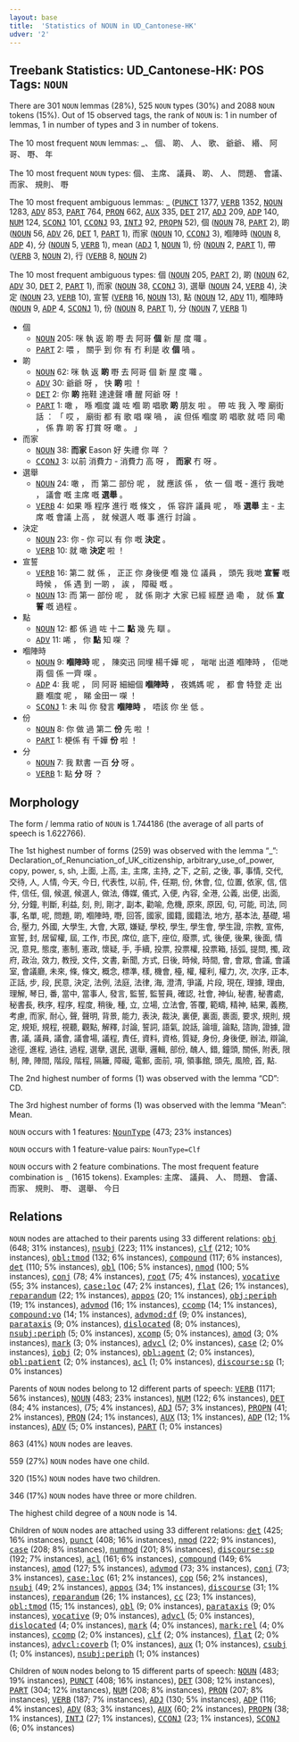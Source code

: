 ```yaml
---
layout: base
title:  'Statistics of NOUN in UD_Cantonese-HK'
udver: '2'
---
```


## Treebank Statistics: UD_Cantonese-HK: POS Tags: `NOUN`

There are 301 `NOUN` lemmas (28%), 525 `NOUN` types (30%) and 2088 `NOUN` tokens (15%).
Out of 15 observed tags, the rank of `NOUN` is: 1 in number of lemmas, 1 in number of types and 3 in number of tokens.

The 10 most frequent `NOUN` lemmas: _、 個、 啲、 人、 歌、 爺爺、 緡、 阿哥、 嘢、 年

The 10 most frequent `NOUN` types:  個、 主席、 議員、 啲、 人、 問題、 會議、 而家、 規則、 嘢

The 10 most frequent ambiguous lemmas: _ (<tt><a href="yue_hk-pos-PUNCT.html">PUNCT</a></tt> 1377, <tt><a href="yue_hk-pos-VERB.html">VERB</a></tt> 1352, <tt><a href="yue_hk-pos-NOUN.html">NOUN</a></tt> 1283, <tt><a href="yue_hk-pos-ADV.html">ADV</a></tt> 853, <tt><a href="yue_hk-pos-PART.html">PART</a></tt> 764, <tt><a href="yue_hk-pos-PRON.html">PRON</a></tt> 662, <tt><a href="yue_hk-pos-AUX.html">AUX</a></tt> 335, <tt><a href="yue_hk-pos-DET.html">DET</a></tt> 217, <tt><a href="yue_hk-pos-ADJ.html">ADJ</a></tt> 209, <tt><a href="yue_hk-pos-ADP.html">ADP</a></tt> 140, <tt><a href="yue_hk-pos-NUM.html">NUM</a></tt> 124, <tt><a href="yue_hk-pos-SCONJ.html">SCONJ</a></tt> 101, <tt><a href="yue_hk-pos-CCONJ.html">CCONJ</a></tt> 93, <tt><a href="yue_hk-pos-INTJ.html">INTJ</a></tt> 92, <tt><a href="yue_hk-pos-PROPN.html">PROPN</a></tt> 52), 個 (<tt><a href="yue_hk-pos-NOUN.html">NOUN</a></tt> 78, <tt><a href="yue_hk-pos-PART.html">PART</a></tt> 2), 啲 (<tt><a href="yue_hk-pos-NOUN.html">NOUN</a></tt> 56, <tt><a href="yue_hk-pos-ADV.html">ADV</a></tt> 26, <tt><a href="yue_hk-pos-DET.html">DET</a></tt> 1, <tt><a href="yue_hk-pos-PART.html">PART</a></tt> 1), 而家 (<tt><a href="yue_hk-pos-NOUN.html">NOUN</a></tt> 10, <tt><a href="yue_hk-pos-CCONJ.html">CCONJ</a></tt> 3), 嗰陣時 (<tt><a href="yue_hk-pos-NOUN.html">NOUN</a></tt> 8, <tt><a href="yue_hk-pos-ADP.html">ADP</a></tt> 4), 分 (<tt><a href="yue_hk-pos-NOUN.html">NOUN</a></tt> 5, <tt><a href="yue_hk-pos-VERB.html">VERB</a></tt> 1), mean (<tt><a href="yue_hk-pos-ADJ.html">ADJ</a></tt> 1, <tt><a href="yue_hk-pos-NOUN.html">NOUN</a></tt> 1), 份 (<tt><a href="yue_hk-pos-NOUN.html">NOUN</a></tt> 2, <tt><a href="yue_hk-pos-PART.html">PART</a></tt> 1), 帶 (<tt><a href="yue_hk-pos-VERB.html">VERB</a></tt> 3, <tt><a href="yue_hk-pos-NOUN.html">NOUN</a></tt> 2), 行 (<tt><a href="yue_hk-pos-VERB.html">VERB</a></tt> 8, <tt><a href="yue_hk-pos-NOUN.html">NOUN</a></tt> 2)

The 10 most frequent ambiguous types:  個 (<tt><a href="yue_hk-pos-NOUN.html">NOUN</a></tt> 205, <tt><a href="yue_hk-pos-PART.html">PART</a></tt> 2), 啲 (<tt><a href="yue_hk-pos-NOUN.html">NOUN</a></tt> 62, <tt><a href="yue_hk-pos-ADV.html">ADV</a></tt> 30, <tt><a href="yue_hk-pos-DET.html">DET</a></tt> 2, <tt><a href="yue_hk-pos-PART.html">PART</a></tt> 1), 而家 (<tt><a href="yue_hk-pos-NOUN.html">NOUN</a></tt> 38, <tt><a href="yue_hk-pos-CCONJ.html">CCONJ</a></tt> 3), 選舉 (<tt><a href="yue_hk-pos-NOUN.html">NOUN</a></tt> 24, <tt><a href="yue_hk-pos-VERB.html">VERB</a></tt> 4), 決定 (<tt><a href="yue_hk-pos-NOUN.html">NOUN</a></tt> 23, <tt><a href="yue_hk-pos-VERB.html">VERB</a></tt> 10), 宣誓 (<tt><a href="yue_hk-pos-VERB.html">VERB</a></tt> 16, <tt><a href="yue_hk-pos-NOUN.html">NOUN</a></tt> 13), 點 (<tt><a href="yue_hk-pos-NOUN.html">NOUN</a></tt> 12, <tt><a href="yue_hk-pos-ADV.html">ADV</a></tt> 11), 嗰陣時 (<tt><a href="yue_hk-pos-NOUN.html">NOUN</a></tt> 9, <tt><a href="yue_hk-pos-ADP.html">ADP</a></tt> 4, <tt><a href="yue_hk-pos-SCONJ.html">SCONJ</a></tt> 1), 份 (<tt><a href="yue_hk-pos-NOUN.html">NOUN</a></tt> 8, <tt><a href="yue_hk-pos-PART.html">PART</a></tt> 1), 分 (<tt><a href="yue_hk-pos-NOUN.html">NOUN</a></tt> 7, <tt><a href="yue_hk-pos-VERB.html">VERB</a></tt> 1)


* 個
  * <tt><a href="yue_hk-pos-NOUN.html">NOUN</a></tt> 205: 咪 執 返 啲 嘢 去 阿哥 <b>個</b> 新 屋 度 囖 。
  * <tt><a href="yue_hk-pos-PART.html">PART</a></tt> 2: 喂 ， 關乎 到 你 有 冇 利是 收 <b>個</b> 喎 。
* 啲
  * <tt><a href="yue_hk-pos-NOUN.html">NOUN</a></tt> 62: 咪 執 返 <b>啲</b> 嘢 去 阿哥 個 新 屋 度 囖 。
  * <tt><a href="yue_hk-pos-ADV.html">ADV</a></tt> 30: 爺爺 呀 ， 快 <b>啲</b> 啦 ！
  * <tt><a href="yue_hk-pos-DET.html">DET</a></tt> 2: 你 <b>啲</b> 拖鞋 達達聲 嘈 醒 阿爺 呀 ！
  * <tt><a href="yue_hk-pos-PART.html">PART</a></tt> 1: 噉 ， 喺 嗰度 識 咗 嗰 啲 唱歌 <b>啲</b> 朋友 啦 。 帶 咗 我 入 嚟 廟街 話 ： 「 哎 ， 廟街 都 有 歌 唱 㗎 喎 ， 誒 但係 嗰度 啲 唱歌 就 唔 同 嘞 ， 係 靠 啲 客 打賞 呀 噉 。 」
* 而家
  * <tt><a href="yue_hk-pos-NOUN.html">NOUN</a></tt> 38: <b>而家</b> Eason 好 失禮 你 咩 ？
  * <tt><a href="yue_hk-pos-CCONJ.html">CCONJ</a></tt> 3: 以前 消費力 - 消費力 高 呀 ， <b>而家</b> 冇 呀 。
* 選舉
  * <tt><a href="yue_hk-pos-NOUN.html">NOUN</a></tt> 24: 噉 ， 而 第二 部份 呢 ， 就 應該 係 ， 依 一 個 嘅 - 進行 我哋 ， 議會 嘅 主席 嘅 <b>選舉</b> 。
  * <tt><a href="yue_hk-pos-VERB.html">VERB</a></tt> 4: 如果 喺 程序 進行 嘅 條文 ， 係 容許 議員 呢 ， 喺 <b>選舉</b> 主 - 主席 嘅 會議 上高 ， 就 候選人 嘅 事 進行 討論 。
* 決定
  * <tt><a href="yue_hk-pos-NOUN.html">NOUN</a></tt> 23: 你 - 你 可以 有 你 嘅 <b>決定</b> 。
  * <tt><a href="yue_hk-pos-VERB.html">VERB</a></tt> 10: 就 噉 <b>決定</b> 啦 ！
* 宣誓
  * <tt><a href="yue_hk-pos-VERB.html">VERB</a></tt> 16: 第二 就 係 ， 正正 你 身後便 嗰 幾 位 議員 ， 頭先 我哋 <b>宣誓</b> 嘅 時候 ， 係 遇 到 一啲 ， 誒 ， 障礙 嘅 。
  * <tt><a href="yue_hk-pos-NOUN.html">NOUN</a></tt> 13: 而 第一 部份 呢 ， 就 係 剛才 大家 已經 經歷 過 嘞 ， 就 係 <b>宣誓</b> 嘅 過程 。
* 點
  * <tt><a href="yue_hk-pos-NOUN.html">NOUN</a></tt> 12: 都 係 過 咗 十二 <b>點</b> 幾 先 瞓 。
  * <tt><a href="yue_hk-pos-ADV.html">ADV</a></tt> 11: 唏 ， 你 <b>點</b> 知 㗎 ？
* 嗰陣時
  * <tt><a href="yue_hk-pos-NOUN.html">NOUN</a></tt> 9: <b>嗰陣時</b> 呢 ， 陳奕迅 同埋 楊千嬅 呢 ， 啱啱 出道 嗰陣時 ， 佢哋 兩 個 係 一齊 㗎 。
  * <tt><a href="yue_hk-pos-ADP.html">ADP</a></tt> 4: 我 呢 ， 同 阿哥 細細個 <b>嗰陣時</b> ， 夜媽媽 呢 ， 都 會 特登 走 出 廳 嗰度 呢 ， 睇 金田一 㗎 ！
  * <tt><a href="yue_hk-pos-SCONJ.html">SCONJ</a></tt> 1: 未 叫 你 發言 <b>嗰陣時</b> ， 唔該 你 坐 低 。
* 份
  * <tt><a href="yue_hk-pos-NOUN.html">NOUN</a></tt> 8: 你 做 過 第二 <b>份</b> 先 啦 ！
  * <tt><a href="yue_hk-pos-PART.html">PART</a></tt> 1: 梗係 有 千嬅 <b>份</b> 啦 ！
* 分
  * <tt><a href="yue_hk-pos-NOUN.html">NOUN</a></tt> 7: 我 默書 一百 <b>分</b> 呀 。
  * <tt><a href="yue_hk-pos-VERB.html">VERB</a></tt> 1: 點 <b>分</b> 呀 ？

## Morphology

The form / lemma ratio of `NOUN` is 1.744186 (the average of all parts of speech is 1.622766).

The 1st highest number of forms (259) was observed with the lemma “_”: Declaration_of_Renunciation_of_UK_citizenship, arbitrary_use_of_power, copy, power, s, sh, 上面, 上高, 主, 主席, 主持, 之下, 之前, 之後, 事, 事情, 交代, 交待, 人, 人情, 今天, 今日, 代表性, 以前, 件, 任期, 份, 休會, 位, 位置, 依家, 信, 信件, 信任, 個, 候選, 候選人, 做法, 傳媒, 儀式, 入便, 內容, 全港, 公義, 出便, 出面, 分, 分鐘, 判斷, 利益, 刻, 則, 剛才, 副本, 勸喻, 危機, 原來, 原因, 句, 可能, 司法, 同事, 名單, 呢, 問題, 啲, 嗰陣時, 嘢, 回答, 國家, 國籍, 國籍法, 地方, 基本法, 基礎, 場合, 壓力, 外國, 大學生, 大會, 大眾, 嫌疑, 學校, 學生, 學生會, 學生證, 宗教, 宣佈, 宣誓, 封, 居留權, 屆, 工作, 市民, 席位, 底下, 座位, 廢票, 式, 後便, 後果, 後面, 情況, 意見, 態度, 憲制, 憲政, 懷疑, 手, 手續, 投票, 投票權, 投票箱, 括弧, 提問, 擉, 政府, 政治, 效力, 教授, 文件, 文書, 新聞, 方式, 日後, 時候, 時間, 會, 會眾, 會議, 會議室, 會議廳, 未來, 條, 條文, 概念, 標準, 樣, 機會, 檯, 權, 權利, 權力, 次, 次序, 正本, 正話, 步, 段, 民意, 決定, 法例, 法庭, 法律, 海, 澄清, 爭議, 片段, 現在, 理據, 理由, 理解, 琴日, 番, 當中, 當事人, 發言, 監誓, 監誓員, 確認, 社會, 神仙, 秘書, 秘書處, 秘書長, 秩序, 程序, 程度, 稍後, 種, 立, 立場, 立法會, 答覆, 範疇, 精神, 結果, 義務, 考慮, 而家, 耐心, 聲, 聲明, 背景, 能力, 表決, 裁決, 裏便, 裏面, 裹面, 要求, 規則, 規定, 規矩, 規程, 視聽, 觀點, 解釋, 討論, 誓詞, 語氣, 說話, 論壇, 論點, 諮詢, 證據, 證書, 議, 議員, 議會, 議會場, 議程, 責任, 資料, 資格, 質疑, 身份, 身後便, 辦法, 辯論, 途徑, 進程, 過往, 過程, 選擧, 選民, 選舉, 邏輯, 部份, 醜人, 錯, 鐘頭, 關係, 附表, 限制, 陣, 陣間, 階段, 階程, 隔籬, 障礙, 電郵, 面前, 項, 領事館, 頭先, 風險, 首, 點.

The 2nd highest number of forms (1) was observed with the lemma “CD”: CD.

The 3rd highest number of forms (1) was observed with the lemma “Mean”: Mean.

`NOUN` occurs with 1 features: <tt><a href="yue_hk-feat-NounType.html">NounType</a></tt> (473; 23% instances)

`NOUN` occurs with 1 feature-value pairs: `NounType=Clf`

`NOUN` occurs with 2 feature combinations.
The most frequent feature combination is `_` (1615 tokens).
Examples: 主席、 議員、 人、 問題、 會議、 而家、 規則、 嘢、 選舉、 今日


## Relations

`NOUN` nodes are attached to their parents using 33 different relations: <tt><a href="yue_hk-dep-obj.html">obj</a></tt> (648; 31% instances), <tt><a href="yue_hk-dep-nsubj.html">nsubj</a></tt> (223; 11% instances), <tt><a href="yue_hk-dep-clf.html">clf</a></tt> (212; 10% instances), <tt><a href="yue_hk-dep-obl-tmod.html">obl:tmod</a></tt> (132; 6% instances), <tt><a href="yue_hk-dep-compound.html">compound</a></tt> (117; 6% instances), <tt><a href="yue_hk-dep-det.html">det</a></tt> (110; 5% instances), <tt><a href="yue_hk-dep-obl.html">obl</a></tt> (106; 5% instances), <tt><a href="yue_hk-dep-nmod.html">nmod</a></tt> (100; 5% instances), <tt><a href="yue_hk-dep-conj.html">conj</a></tt> (78; 4% instances), <tt><a href="yue_hk-dep-root.html">root</a></tt> (75; 4% instances), <tt><a href="yue_hk-dep-vocative.html">vocative</a></tt> (55; 3% instances), <tt><a href="yue_hk-dep-case-loc.html">case:loc</a></tt> (47; 2% instances), <tt><a href="yue_hk-dep-flat.html">flat</a></tt> (26; 1% instances), <tt><a href="yue_hk-dep-reparandum.html">reparandum</a></tt> (22; 1% instances), <tt><a href="yue_hk-dep-appos.html">appos</a></tt> (20; 1% instances), <tt><a href="yue_hk-dep-obj-periph.html">obj:periph</a></tt> (19; 1% instances), <tt><a href="yue_hk-dep-advmod.html">advmod</a></tt> (16; 1% instances), <tt><a href="yue_hk-dep-ccomp.html">ccomp</a></tt> (14; 1% instances), <tt><a href="yue_hk-dep-compound-vo.html">compound:vo</a></tt> (14; 1% instances), <tt><a href="yue_hk-dep-advmod-df.html">advmod:df</a></tt> (9; 0% instances), <tt><a href="yue_hk-dep-parataxis.html">parataxis</a></tt> (9; 0% instances), <tt><a href="yue_hk-dep-dislocated.html">dislocated</a></tt> (8; 0% instances), <tt><a href="yue_hk-dep-nsubj-periph.html">nsubj:periph</a></tt> (5; 0% instances), <tt><a href="yue_hk-dep-xcomp.html">xcomp</a></tt> (5; 0% instances), <tt><a href="yue_hk-dep-amod.html">amod</a></tt> (3; 0% instances), <tt><a href="yue_hk-dep-mark.html">mark</a></tt> (3; 0% instances), <tt><a href="yue_hk-dep-advcl.html">advcl</a></tt> (2; 0% instances), <tt><a href="yue_hk-dep-case.html">case</a></tt> (2; 0% instances), <tt><a href="yue_hk-dep-iobj.html">iobj</a></tt> (2; 0% instances), <tt><a href="yue_hk-dep-obl-agent.html">obl:agent</a></tt> (2; 0% instances), <tt><a href="yue_hk-dep-obl-patient.html">obl:patient</a></tt> (2; 0% instances), <tt><a href="yue_hk-dep-acl.html">acl</a></tt> (1; 0% instances), <tt><a href="yue_hk-dep-discourse-sp.html">discourse:sp</a></tt> (1; 0% instances)

Parents of `NOUN` nodes belong to 12 different parts of speech: <tt><a href="yue_hk-pos-VERB.html">VERB</a></tt> (1171; 56% instances), <tt><a href="yue_hk-pos-NOUN.html">NOUN</a></tt> (483; 23% instances), <tt><a href="yue_hk-pos-NUM.html">NUM</a></tt> (122; 6% instances), <tt><a href="yue_hk-pos-DET.html">DET</a></tt> (84; 4% instances),  (75; 4% instances), <tt><a href="yue_hk-pos-ADJ.html">ADJ</a></tt> (57; 3% instances), <tt><a href="yue_hk-pos-PROPN.html">PROPN</a></tt> (41; 2% instances), <tt><a href="yue_hk-pos-PRON.html">PRON</a></tt> (24; 1% instances), <tt><a href="yue_hk-pos-AUX.html">AUX</a></tt> (13; 1% instances), <tt><a href="yue_hk-pos-ADP.html">ADP</a></tt> (12; 1% instances), <tt><a href="yue_hk-pos-ADV.html">ADV</a></tt> (5; 0% instances), <tt><a href="yue_hk-pos-PART.html">PART</a></tt> (1; 0% instances)

863 (41%) `NOUN` nodes are leaves.

559 (27%) `NOUN` nodes have one child.

320 (15%) `NOUN` nodes have two children.

346 (17%) `NOUN` nodes have three or more children.

The highest child degree of a `NOUN` node is 14.

Children of `NOUN` nodes are attached using 33 different relations: <tt><a href="yue_hk-dep-det.html">det</a></tt> (425; 16% instances), <tt><a href="yue_hk-dep-punct.html">punct</a></tt> (408; 16% instances), <tt><a href="yue_hk-dep-nmod.html">nmod</a></tt> (222; 9% instances), <tt><a href="yue_hk-dep-case.html">case</a></tt> (208; 8% instances), <tt><a href="yue_hk-dep-nummod.html">nummod</a></tt> (201; 8% instances), <tt><a href="yue_hk-dep-discourse-sp.html">discourse:sp</a></tt> (192; 7% instances), <tt><a href="yue_hk-dep-acl.html">acl</a></tt> (161; 6% instances), <tt><a href="yue_hk-dep-compound.html">compound</a></tt> (149; 6% instances), <tt><a href="yue_hk-dep-amod.html">amod</a></tt> (127; 5% instances), <tt><a href="yue_hk-dep-advmod.html">advmod</a></tt> (73; 3% instances), <tt><a href="yue_hk-dep-conj.html">conj</a></tt> (73; 3% instances), <tt><a href="yue_hk-dep-case-loc.html">case:loc</a></tt> (61; 2% instances), <tt><a href="yue_hk-dep-cop.html">cop</a></tt> (56; 2% instances), <tt><a href="yue_hk-dep-nsubj.html">nsubj</a></tt> (49; 2% instances), <tt><a href="yue_hk-dep-appos.html">appos</a></tt> (34; 1% instances), <tt><a href="yue_hk-dep-discourse.html">discourse</a></tt> (31; 1% instances), <tt><a href="yue_hk-dep-reparandum.html">reparandum</a></tt> (26; 1% instances), <tt><a href="yue_hk-dep-cc.html">cc</a></tt> (23; 1% instances), <tt><a href="yue_hk-dep-obl-tmod.html">obl:tmod</a></tt> (15; 1% instances), <tt><a href="yue_hk-dep-obl.html">obl</a></tt> (9; 0% instances), <tt><a href="yue_hk-dep-parataxis.html">parataxis</a></tt> (9; 0% instances), <tt><a href="yue_hk-dep-vocative.html">vocative</a></tt> (9; 0% instances), <tt><a href="yue_hk-dep-advcl.html">advcl</a></tt> (5; 0% instances), <tt><a href="yue_hk-dep-dislocated.html">dislocated</a></tt> (4; 0% instances), <tt><a href="yue_hk-dep-mark.html">mark</a></tt> (4; 0% instances), <tt><a href="yue_hk-dep-mark-rel.html">mark:rel</a></tt> (4; 0% instances), <tt><a href="yue_hk-dep-ccomp.html">ccomp</a></tt> (2; 0% instances), <tt><a href="yue_hk-dep-clf.html">clf</a></tt> (2; 0% instances), <tt><a href="yue_hk-dep-flat.html">flat</a></tt> (2; 0% instances), <tt><a href="yue_hk-dep-advcl-coverb.html">advcl:coverb</a></tt> (1; 0% instances), <tt><a href="yue_hk-dep-aux.html">aux</a></tt> (1; 0% instances), <tt><a href="yue_hk-dep-csubj.html">csubj</a></tt> (1; 0% instances), <tt><a href="yue_hk-dep-nsubj-periph.html">nsubj:periph</a></tt> (1; 0% instances)

Children of `NOUN` nodes belong to 15 different parts of speech: <tt><a href="yue_hk-pos-NOUN.html">NOUN</a></tt> (483; 19% instances), <tt><a href="yue_hk-pos-PUNCT.html">PUNCT</a></tt> (408; 16% instances), <tt><a href="yue_hk-pos-DET.html">DET</a></tt> (308; 12% instances), <tt><a href="yue_hk-pos-PART.html">PART</a></tt> (304; 12% instances), <tt><a href="yue_hk-pos-NUM.html">NUM</a></tt> (208; 8% instances), <tt><a href="yue_hk-pos-PRON.html">PRON</a></tt> (207; 8% instances), <tt><a href="yue_hk-pos-VERB.html">VERB</a></tt> (187; 7% instances), <tt><a href="yue_hk-pos-ADJ.html">ADJ</a></tt> (130; 5% instances), <tt><a href="yue_hk-pos-ADP.html">ADP</a></tt> (116; 4% instances), <tt><a href="yue_hk-pos-ADV.html">ADV</a></tt> (83; 3% instances), <tt><a href="yue_hk-pos-AUX.html">AUX</a></tt> (60; 2% instances), <tt><a href="yue_hk-pos-PROPN.html">PROPN</a></tt> (38; 1% instances), <tt><a href="yue_hk-pos-INTJ.html">INTJ</a></tt> (27; 1% instances), <tt><a href="yue_hk-pos-CCONJ.html">CCONJ</a></tt> (23; 1% instances), <tt><a href="yue_hk-pos-SCONJ.html">SCONJ</a></tt> (6; 0% instances)

